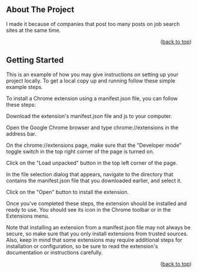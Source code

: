 <!-- ABOUT THE PROJECT -->
## About The Project

I made it because of companies that post too many posts on job search sites at the same time.

<p align="right">(<a href="#readme-top">back to top</a>)</p>

<!-- GETTING STARTED -->
## Getting Started

This is an example of how you may give instructions on setting up your project locally.
To get a local copy up and running follow these simple example steps.

To install a Chrome extension using a manifest.json file, you can follow these steps:

Download the extension's manifest.json file and js to your computer.

Open the Google Chrome browser and type chrome://extensions in the address bar.

On the chrome://extensions page, make sure that the "Developer mode" toggle switch in the top right corner of the page is turned on.

Click on the "Load unpacked" button in the top left corner of the page.

In the file selection dialog that appears, navigate to the directory that contains the manifest.json file that you downloaded earlier, and select it.

Click on the "Open" button to install the extension.

Once you've completed these steps, the extension should be installed and ready to use. You should see its icon in the Chrome toolbar or in the Extensions menu.

Note that installing an extension from a manifest.json file may not always be secure, so make sure that you only install extensions from trusted sources. Also, keep in mind that some extensions may require additional steps for installation or configuration, so be sure to read the extension's documentation or instructions carefully.

<p align="right">(<a href="#readme-top">back to top</a>)</p>
